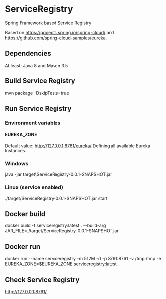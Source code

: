 # ServiceRegistry
Spring Framework based Service Registry

Based on https://projects.spring.io/spring-cloud/ and https://github.com/spring-cloud-samples/eureka.

## Dependencies
At least: Java 8 and Maven 3.5

## Build Service Registry
mvn package -DskipTests=true

## Run Service Registry
### Environment variables
#### EUREKA_ZONE 
Default value: http://127.0.0.1:8761/eureka/
Defining all available Eureka Instances.

### Windows
java -jar target\ServiceRegistry-0.0.1-SNAPSHOT.jar

### Linux (service enabled)
./target/ServiceRegistry-0.0.1-SNAPSHOT.jar start

## Docker build
docker build -t serviceregistry:latest . --build-arg JAR_FILE=./target/ServiceRegistry-0.0.1-SNAPSHOT.jar

## Docker run
docker run --name serviceregistry -m 512M -d -p 8761:8761 -v /tmp:/tmp -e EUREKA_ZONE=$EUREKA_ZONE serviceregistry:latest

## Check Service Registry
http://127.0.0.1:8761/
